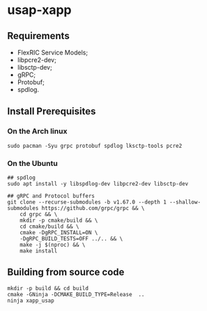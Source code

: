 # usap-xapp

## Requirements

- FlexRIC Service Models;
- libpcre2-dev;
- libsctp-dev;
- gRPC;
- Protobuf;
- spdlog.

## Install Prerequisites

### On the Arch linux

```shell
sudo pacman -Syu grpc protobuf spdlog lksctp-tools pcre2
```

### On the Ubuntu

```shell
## spdlog
sudo apt install -y libspdlog-dev libpcre2-dev libsctp-dev

## gRPC and Protocol buffers
git clone --recurse-submodules -b v1.67.0 --depth 1 --shallow-submodules https://github.com/grpc/grpc && \
    cd grpc && \
    mkdir -p cmake/build && \
    cd cmake/build && \
    cmake -DgRPC_INSTALL=ON \
    -DgRPC_BUILD_TESTS=OFF ../.. && \
    make -j $(nproc) && \
    make install
```

## Building from source code

```shell
mkdir -p build && cd build
cmake -GNinja -DCMAKE_BUILD_TYPE=Release  ..
ninja xapp_usap
```